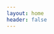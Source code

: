 ```yaml
---
layout: home
header: false
---
```


<ClientOnly>
  <ElMindmap :data="data" :height="height" :offsetLeft="offsetLeft" :router="router"  />
</ClientOnly>


<script setup>
import { onMounted, ref, computed } from "vue";
import { useRouter } from "vitepress";
const router = useRouter();
const commonOptions = { fillColor: '#FF6347', shape: 'rectangle', color: '#fff' }
const rectangleOptions = { borderColor: '#FF6347', borderDasharray: '5,5', borderWidth: 2, shape: 'rectangle' }
const data = ref({
	data: {
		text: "Web 互联网",
	},
	children: [
		{ 
			data: { text: "HTML 超文本标记", hyperlink: "https://developer.mozilla.org/zh-CN/docs/Learn_web_development/Core/Structuring_content" },
			children: [
				{ data: { text: "文档对象模型（DOM）", hyperlink: "https://developer.mozilla.org/zh-CN/docs/Web/API/Document_Object_Model/Introduction" } },
				{ data: { text: "Canvas 画布", hyperlink: "https://developer.mozilla.org/zh-CN/docs/Web/API/Canvas_API/Tutorial" } },
				{ data: { text: "SVG：可缩放矢量图形", hyperlink: "https://developer.mozilla.org/zh-CN/docs/Web/SVG" } },
			]
	 	},
		{ data: { text: "CSS 层叠样式表", hyperlink: "https://developer.mozilla.org/zh-CN/docs/Learn_web_development/Core/Styling_basics" } },
		{ 
			data: { text: "JavaScript 编程语言" },
			children: [
				{ data: { text: "ES 语法约定", link: `/docs/es/`, ...commonOptions } },
				{ data: { text: "Vue 组件化", link: `/docs/vue/`, ...commonOptions } },
				{ 
					data: { text: "工程化" },
					children: [
						{ data: { text: "Vite 构建工具", link: `/docs/vite/`, ...commonOptions }},
						{ data: { text: "Webpack 构建工具", link: `/docs/webpack/`, ...rectangleOptions } },
						{ data: { text: "Rollup 构建工具", link: `/docs/rollup/`, ...rectangleOptions } },
					]
				},
				{ 
					data: { text: "NodeJS 后端" },
					children: [
						{ data: { text: "npm 包管理器", link: `/docs/npm/`, ...commonOptions } },
					]
				},
			]
		},
	],
})
const height = computed(() => document?.documentElement.scrollHeight - 64);
const offsetLeft = computed(() => document?.documentElement.clientWidth / 4);
</script>

<style>
.VPHome {
	padding: 0 !important;
}
</style>


